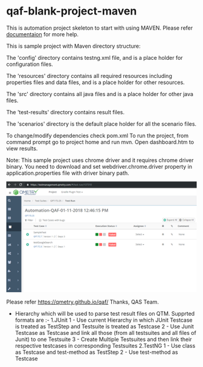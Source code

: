 # qaf-blank-project-maven

This is automation project skeleton to start with using MAVEN. Please refer [documentaion](https://qmetry.github.io/qaf/) for more help.


This is sample project with Maven directory structure:
 
The 'config' directory contains testng.xml file, and is a place holder for configuration files.

The 'resources' directory contains all required resources including properties files and data files, and is a place holder for other resources.

The 'src' directory contains all java files and is a place holder for other java files.

The 'test-results' directory contains result files.

The 'scenarios' directory is the default place holder for all the scenario files. 


To change/modify dependencies check pom.xml
To run the project, from command prompt go to project home and run mvn. Open dashboard.htm to view results.

Note: This sample project uses chrome driver and it requires chrome driver binary.
You need to download and set webdriver.chrome.driver property in application.properties file with driver binary path.

![Test Results](qtm-result.png?raw=true "Title")

Please refer https://qmetry.github.io/qaf/ 
Thanks,
QAS Team.

* Hierarchy which will be used to parse test result files on QTM. Supprted formats are :-
1.JUnit 
 1 - Use current Hierarchy in which JUnit Testcase is treated as TestStep and Testsuite is treated as Testcase
 2 - Use Junit Testcase as Testcase and link all those (from all testsuites and all files of Junit) to one Testsuite
 3 - Create Multiple Testsuites and then link their respective testcases in corresponding Testsuites
2.TestNG
 1 - Use class as Testcase and test-method as TestStep
 2 - Use test-method as Testcase
